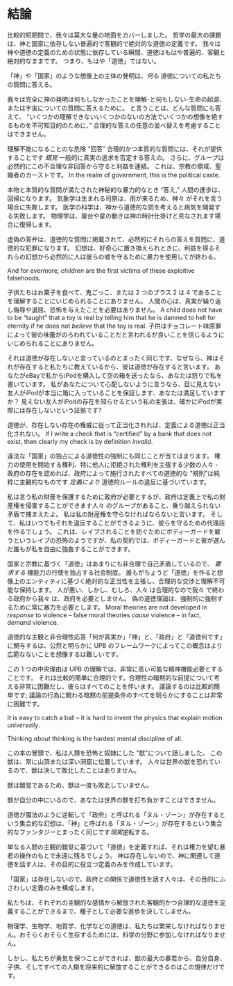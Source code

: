 # 結論

比較的短期間で、我々は莫大な量の地面をカバーしました。 哲学の最大の課題は、神と国家に依存しない普遍的で客観的で絶対的な道徳の定義です。 我々は神や道徳の定義のための状態に依存している瞬間、道徳はもはや普遍的、客観と絶対的なままです。 つまり、もはや「道徳」ではない。

「神」や「国家」のような想像上の主体の発明は、*何も* 道徳についての私たちの質問に答える。

我々は完全に神の発明は何もしなかったことを理解-と何もしない-生命の起源、または宇宙についての質問に答えるために。 と言うことは、どんな質問にも答えて、 “いくつかの理解できないいくつかのないの方法でいくつかの想像を絶するものを不可知目的のために、” 合理的な答えの任意の並べ替えを考慮することはできません。

理解不能になることのな危険 “回答” 合理的かつ本質的な質問には、それが提供することです *錯覚* 一般的に真実の追求を否定する答えの。 さらに、グループは必然的にこの不合理な非回答から守ると利益を連結。 これは、宗教の領域、聖職者のカーストです。 In the realm of government, this is the political caste.

本物と本質的な質問が満たされた神秘的な暴力的なとき “答え,” 人間の進歩は、回帰になります。 気象学は生まれる司祭は、雨が来るため、神々 がそれを言う場合に失敗します。 医学の科学は、神から道徳的な罰を考えると病気を開発する失敗します。 物理学は、屋台や星の動きは神の時計仕掛けと見なされます場合に復帰します。

虚偽の答弁は、道徳的な質問に掲載されて、必然的にそれらの答えを質問に、道徳的な犯罪になります。 幻想は、好奇心に置き換えられときに、利益を得るそれらの幻想から必然的に人は彼らの嘘を守るために暴力を使用してが終わる。

And for evermore, *children* are the first victims of these exploitive falsehoods.

子供たちはお菓子を食べて、鬼ごっこ、または 2 つのプラス 2 は 4 であることを理解することにいじめられることにありません。 人間の心は、真実が繰り返し侮辱や退屈、恐怖を与えたことを必要はありません。 A child does not have to be “taught” that a toy is real by telling him that he is damned to hell for eternity if he does not *believe* that the toy is real. 子供はチョコレート味原罪によって彼の味蕾がのろわれていることだと言われるが良いことを信じるようにいじめられることにありません。

それは道徳が存在しないと言っているのとまったく同じです、なぜなら、神はそれが存在すると私たちに教えているから、彼は道徳が存在すると言います。 あなたがeBayで私からiPodを購入して空の箱を送ったなら、あなたは怒りで私を書いています。 私があなたについて心配しないように言うなら、目に見えない友人がiPodが本当に箱に入っていることを保証します、あなたは満足していますか？ 見えない友人がiPodの存在を知らせるという私の主張は、確かにiPodが実際には存在しないという証拠です?

道徳が、存在しない存在の権威に従って正当化されれば、定義による道徳は正当化されない。 If I write a check that is “certified” by a bank that does not exist, then clearly my check is by definition *invalid*.

違法な「国家」の独占による道徳性の強制にも同じことが当てはまります。 権力の使用を開始する権利、特に他人に拒絶された権利を主張する少数の人々 - 政府の存在を認めれば、政府によって施行されたすべての道徳的な "規則"は純粋に主観的なものです *定義により* 道徳的ルールの違反に基づいています。

私は言う私の財産を保護するために政府が必要とするが、政府は定義上で私の財産権を侵害することができます人々 のグループがあること、乗り越えられない矛盾で捕まえたよ。 私は私の財産権を守らなければならないと言います。 そして、私はいつでもそれを違反することができるように、彼らを守るための代理店を作るでしょう。 これは、レイプされることを防ぐためにボディーガードを雇うというレイプの恐怖のようですが、私の契約では、ボディーガードと彼が選んだ誰もが私を自由に強姦することができます。

国家と宗教に基づく「道徳」はあまりにも非合理で自己矛盾しているので、 *要求する* 機能力の行使を独占する社会制度。 誰もがちょうど「道徳」を作ると想像上のエンティティに基づく絶対的な正当性を主張し、合理的な交渉と理解不可能な保持します。 人が悪い、しかし、むしろ、人々 は合理的なので我々 で終わる政府から我々 は、政府を必要としません。 偽の道徳理論は、強制的に強制するために常に暴力を必要とします。 Moral theories are not developed in *response* to violence – false moral theories *cause* violence – in fact, *demand* violence.

道徳的な主観と非合理性応答「何が真実か」「神」と、「政府」と「道徳何です」に関与するは、公然と明らかに UPB のフレームワークによってこの概念はより広範なないことを想像するは難しいです。

この 1 つの中央理由は UPB の理解では、非常に高い可能な精神機能必要とすることです。 それは比較的簡単に合理的です。合理性の暗黙的な前提について考える非常に困難だし、彼らはすべてのことを伴います。 議論するのは比較的簡単です; 議論の行為に関わる暗黙の前提条件のすべてを明らかにすることは非常に困難です。

It is easy to catch a ball – it is hard to invent the physics that explain motion *universally*.

Thinking *about* thinking is the hardest mental discipline of all.

この本の冒頭で、私は人類を恐怖と奴隷にした "獣"について話しました。 この獣は、常に山頂または深い洞窟に位置しています。 人々は世界の獣を恐れているので、獣は決して敗北したことはありません。

獣は錯覚であるため、獣は一度も敗北していません。

獣が自分の中にいるので、あなたは世界の獣を打ち負かすことはできません。

道徳が魔法のように逆転して「政府」と呼ばれる「ヌル・ゾーン」が存在するという集合的な幻想は、「神」と呼ばれる「ヌル・ゾーン」が存在するという集合的なファンタジーとまったく同じです*現実*逆転する。

単なる人間の主観的錯覚に基づいて「道徳」を定義すれば、それは権力を望む暴君の操作のもとで永遠に残るでしょう。 神は存在しないので、神に関連して道徳を話す人は、その目的に役立つ定義のみを作成しています。

「国家」は存在しないので、政府との関係で道徳性を話す人々は、その目的にふさわしい定義のみを構成します。

私たちは、それぞれの主観的な感情から解放された客観的かつ合理的な道徳を定義することができるまで、種子として必要な進歩を決してしません。

物理学、生物学、地質学、化学などの道徳は、私たちは繁栄しなければなりません。おそらくおそらく生存するためには、科学の分野に参加しなければなりません。

しかし、私たちが勇気を保つことができれば、獣の最大の暴君から、自分自身、子供、そしてすべての人類を将来的に解放することができるのはこの規律だけです。